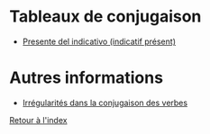# Tableaux de conjugaison

- [Presente del indicativo (indicatif présent)](conjugaison/presente.md)

# Autres informations

- [Irrégularités dans la conjugaison des verbes](conjugaison/irregularite.md)

[Retour à l'index](index.md)
